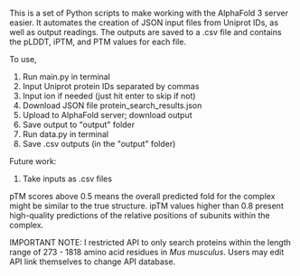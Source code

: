 This is a set of Python scripts to make working with the AlphaFold 3 server easier. It automates the creation of JSON input files from Uniprot IDs, as well as output readings. The outputs are saved to a .csv file and contains the pLDDT, iPTM, and PTM values for each file.

To use,
1. Run main.py in terminal
2. Input Uniprot protein IDs separated by commas
3. Input ion if needed (just hit enter to skip if not)
3. Download JSON file protein_search_results.json
4. Upload to AlphaFold server; download output
5. Save output to "output" folder
6. Run data.py in terminal
7. Save .csv outputs (in the "output" folder)

Future work:
1. Take inputs as .csv files

pTM scores above 0.5 means the overall predicted fold for the complex might be similar to the true structure. ipTM values higher than 0.8 present high-quality predictions of the relative positions of subunits within the complex.

IMPORTANT NOTE: I restricted API to only search proteins within the length range of 273 - 1818 amino acid residues in *Mus musculus*. Users may edit API link themselves to change API database. 